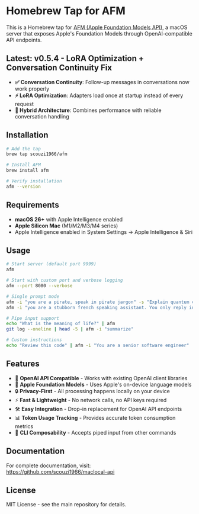 # Homebrew Tap for AFM

This is a Homebrew tap for [AFM (Apple Foundation Models API)](https://github.com/scouzi1966/maclocal-api), a macOS server that exposes Apple's Foundation Models through OpenAI-compatible API endpoints.

## Latest: v0.5.4 - LoRA Optimization + Conversation Continuity Fix

- **✅ Conversation Continuity**: Follow-up messages in conversations now work properly
- **⚡ LoRA Optimization**: Adapters load once at startup instead of every request  
- **🔧 Hybrid Architecture**: Combines performance with reliable conversation handling

## Installation

```bash
# Add the tap
brew tap scouzi1966/afm

# Install AFM
brew install afm

# Verify installation
afm --version
```

## Requirements

- **macOS 26+** with Apple Intelligence enabled
- **Apple Silicon Mac** (M1/M2/M3/M4 series)
- Apple Intelligence enabled in System Settings → Apple Intelligence & Siri

## Usage

```bash
# Start server (default port 9999)
afm

# Start with custom port and verbose logging
afm --port 8080 --verbose

# Single prompt mode
afm -i "you are a pirate, speak in pirate jargon" -s "Explain quantum computing"
afm -i "you are a stubborn french speaking assistant. You only reply in french. Translate to french when necessary" -s "Write a story about Einstein"

# Pipe input support
echo "What is the meaning of life?" | afm
git log --oneline | head -5 | afm -i "summarize"

# Custom instructions
echo "Review this code" | afm -i "You are a senior software engineer"
```

## Features

- 🔗 **OpenAI API Compatible** - Works with existing OpenAI client libraries
- 📱 **Apple Foundation Models** - Uses Apple's on-device language models  
- 🔒 **Privacy-First** - All processing happens locally on your device
- ⚡ **Fast & Lightweight** - No network calls, no API keys required
- 🛠️ **Easy Integration** - Drop-in replacement for OpenAI API endpoints
- 📊 **Token Usage Tracking** - Provides accurate token consumption metrics
- 🚰 **CLI Composability** - Accepts piped input from other commands

## Documentation

For complete documentation, visit: https://github.com/scouzi1966/maclocal-api

## License

MIT License - see the main repository for details.
